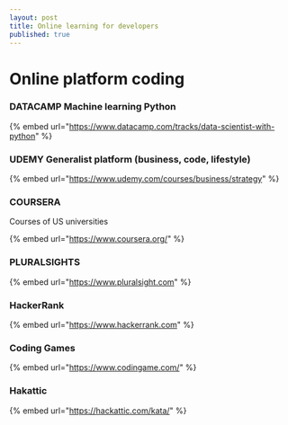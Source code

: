 ```yaml
---
layout: post
title: Online learning for developers
published: true
---
```


# Online platform coding

### DATACAMP Machine learning Python

{% embed url="https://www.datacamp.com/tracks/data-scientist-with-python" %}



### UDEMY Generalist platform \(business, code, lifestyle\)

{% embed url="https://www.udemy.com/courses/business/strategy" %}



### COURSERA

Courses of US universities

{% embed url="https://www.coursera.org/" %}

### PLURALSIGHTS

{% embed url="https://www.pluralsight.com" %}

### HackerRank

{% embed url="https://www.hackerrank.com" %}

### Coding Games

{% embed url="https://www.codingame.com/" %}

### Hakattic 

{% embed url="https://hackattic.com/kata/" %}






